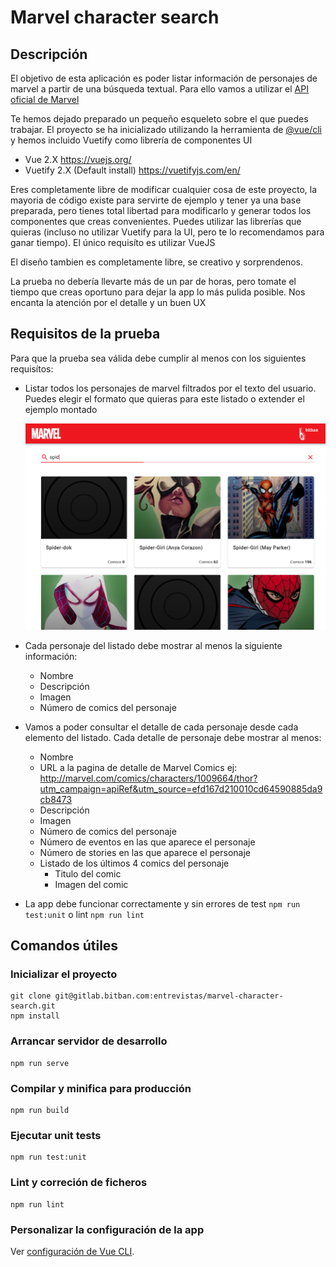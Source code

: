 # Marvel character search

## Descripción
El objetivo de esta aplicación es poder listar información de personajes de marvel a partir de una búsqueda textual.
Para ello vamos a utilizar el [API oficial de Marvel](src/api/README.md)

Te hemos dejado preparado un pequeño esqueleto sobre el que puedes trabajar. 
El proyecto se ha inicializado utilizando la herramienta de [@vue/cli](https://cli.vuejs.org/) y hemos incluido Vuetify como librería de componentes UI

* Vue 2.X https://vuejs.org/
* Vuetify 2.X (Default install) https://vuetifyjs.com/en/

Eres completamente libre de modificar cualquier cosa de este proyecto, la mayoria de código existe para servirte de ejemplo y tener ya una base preparada, pero tienes total libertad para modificarlo y generar todos los componentes que creas convenientes.
Puedes utilizar las librerías que quieras (incluso no utilizar Vuetify para la UI, pero te lo recomendamos para ganar tiempo). El único requisíto es utilizar VueJS

El diseño tambien es completamente libre, se creativo y sorprendenos.

La prueba no debería llevarte más de un par de horas, pero tomate el tiempo que creas oportuno para dejar la app lo más pulida posible. Nos encanta la atención por el detalle y un buen UX

## Requisitos de la prueba
Para que la prueba sea válida debe cumplir al menos con los siguientes requisítos:

* Listar todos los personajes de marvel filtrados por el texto del usuario. Puedes elegir el formato que quieras para este listado o extender el ejemplo montado

  ![Ejemplo](doc/example.png)
* Cada personaje del listado debe mostrar al menos la siguiente información:
  * Nombre
  * Descripción
  * Imagen
  * Número de comics del personaje
* Vamos a poder consultar el detalle de cada personaje desde cada elemento del listado. Cada detalle de personaje debe mostrar al menos:
  * Nombre
  * URL a la pagina de detalle de Marvel Comics ej: http://marvel.com/comics/characters/1009664/thor?utm_campaign=apiRef&utm_source=efd167d210010cd64590885da9cb8473
  * Descripción
  * Imagen
  * Número de comics del personaje
  * Número de eventos en las que aparece el personaje
  * Número de stories en las que aparece el personaje
  * Listado de los últimos 4 comics del personaje
    * Titulo del comic
    * Imagen del comic 
* La app debe funcionar correctamente y sin errores de test `npm run test:unit` o lint `npm run lint`

## Comandos útiles

### Inicializar el proyecto
```
git clone git@gitlab.bitban.com:entrevistas/marvel-character-search.git
npm install
```

### Arrancar servidor de desarrollo
```
npm run serve
```

### Compilar y minifica para producción
```
npm run build
```

### Ejecutar unit tests
```
npm run test:unit
```

### Lint y correción de ficheros
```
npm run lint
```

### Personalizar la configuración de la app
Ver [configuración de Vue CLI](https://cli.vuejs.org/config/).
